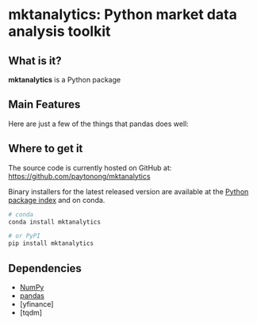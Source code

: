 # mktanalytics: Python market data analysis toolkit

## What is it?

**mktanalytics** is a Python package 

## Main Features
Here are just a few of the things that pandas does well:

## Where to get it
The source code is currently hosted on GitHub at:
https://github.com/paytonong/mktanalytics

Binary installers for the latest released version are available at the [Python
package index](https://pypi.org/project/mktanalytics) and on conda.

```sh
# conda
conda install mktanalytics
```

```sh
# or PyPI
pip install mktanalytics
```

## Dependencies
- [NumPy](https://www.numpy.org)
- [pandas](https://www.pandas.pydata.org)
- [yfinance]
- [tqdm]